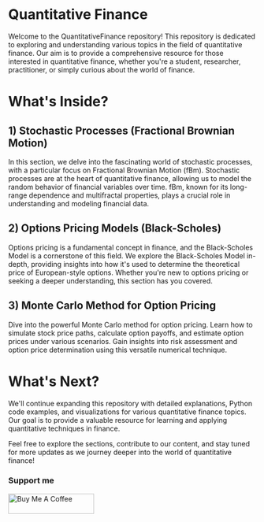 # Quantitative Finance

Welcome to the QuantitativeFinance repository! This repository is dedicated to exploring and understanding various topics in the field of quantitative finance. Our aim is to provide a comprehensive resource for those interested in quantitative finance, whether you're a student, researcher, practitioner, or simply curious about the world of finance.

# What's Inside?

## 1) Stochastic Processes (Fractional Brownian Motion)
In this section, we delve into the fascinating world of stochastic processes, with a particular focus on Fractional Brownian Motion (fBm). Stochastic processes are at the heart of quantitative finance, allowing us to model the random behavior of financial variables over time. fBm, known for its long-range dependence and multifractal properties, plays a crucial role in understanding and modeling financial data.

## 2) Options Pricing Models (Black-Scholes)
Options pricing is a fundamental concept in finance, and the Black-Scholes Model is a cornerstone of this field. We explore the Black-Scholes Model in-depth, providing insights into how it's used to determine the theoretical price of European-style options. Whether you're new to options pricing or seeking a deeper understanding, this section has you covered.

## 3) Monte Carlo Method for Option Pricing
Dive into the powerful Monte Carlo method for option pricing. Learn how to simulate stock price paths, calculate option payoffs, and estimate option prices under various scenarios. Gain insights into risk assessment and option price determination using this versatile numerical technique.

# What's Next?
We'll continue expanding this repository with detailed explanations, Python code examples, and visualizations for various quantitative finance topics. Our goal is to provide a valuable resource for learning and applying quantitative techniques in finance.

Feel free to explore the sections, contribute to our content, and stay tuned for more updates as we journey deeper into the world of quantitative finance!

### Support me

<a href="https://www.buymeacoffee.com/jordicorbilla" target="_blank"><img src="https://cdn.buymeacoffee.com/buttons/default-orange.png" alt="Buy Me A Coffee" height="41" width="174"></a>
